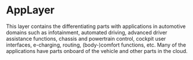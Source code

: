 # AppLayer
This layer contains the differentiating parts with applications in automotive domains such as infotainment, automated driving, advanced driver assistance functions, chassis and powertrain control, cockpit user interfaces, e-charging, routing, (body-)comfort functions, etc. Many of the
applications have parts onboard of the vehicle and other parts in the cloud.
